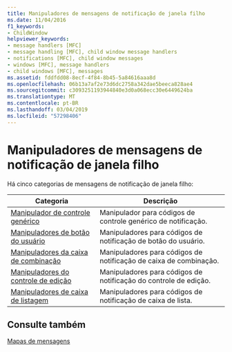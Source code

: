 ```yaml
---
title: Manipuladores de mensagens de notificação de janela filho
ms.date: 11/04/2016
f1_keywords:
- ChildWindow
helpviewer_keywords:
- message handlers [MFC]
- message handling [MFC], child window message handlers
- notifications [MFC], child window messages
- windows [MFC], message handlers
- child windows [MFC], messages
ms.assetid: fddfdd08-8ecf-4f84-8b45-5a84616aaa8d
ms.openlocfilehash: 06b13a7af2e73d6dc2758a342dae5beeca828ae4
ms.sourcegitcommit: c3093251193944840e3d0a068ecc30e6449624ba
ms.translationtype: MT
ms.contentlocale: pt-BR
ms.lasthandoff: 03/04/2019
ms.locfileid: "57298406"
---
```

# <a name="child-window-notification-message-handlers"></a>Manipuladores de mensagens de notificação de janela filho

Há cinco categorias de mensagens de notificação de janela filho:

|Categoria|Descrição|
|--------------|-----------------|
|[Manipulador de controle genérico](../../mfc/reference/generic-control-handler.md)|Manipulador para códigos de controle genérico de notificação.|
|[Manipuladores de botão do usuário](../../mfc/reference/user-button-handlers.md)|Manipuladores para códigos de notificação de botão do usuário.|
|[Manipuladores da caixa de combinação](../../mfc/reference/combo-box-handlers.md)|Manipuladores para códigos de notificação de caixa de combinação.|
|[Manipuladores do controle de edição](../../mfc/reference/edit-control-handlers.md)|Manipuladores para códigos de notificação do controle de edição.|
|[Manipuladores de caixa de listagem](../../mfc/reference/list-box-handlers.md)|Manipuladores para códigos de notificação de caixa de lista.|

## <a name="see-also"></a>Consulte também

[Mapas de mensagens](../../mfc/reference/message-maps-mfc.md)

